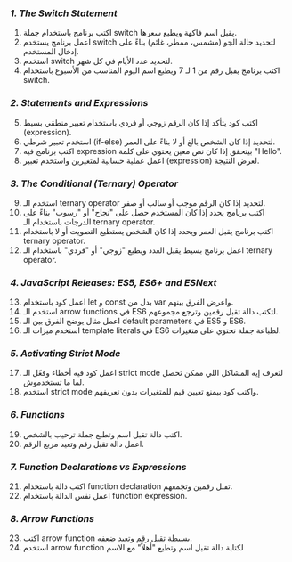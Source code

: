 ### _1. The Switch Statement_

1. اكتب برنامج باستخدام جملة switch يقبل اسم فاكهة ويطبع سعرها.
2. اعمل برنامج يستخدم switch لتحديد حالة الجو (مشمس، ممطر، غائم) بناءً على إدخال المستخدم.
3. استخدم switch لتحديد عدد الأيام في كل شهر.
4. اكتب برنامج يقبل رقم من 1 لـ 7 ويطبع اسم اليوم المناسب من الأسبوع باستخدام switch.

### _2. Statements and Expressions_

5. اكتب كود يتأكد إذا كان الرقم زوجي أو فردي باستخدام تعبير منطقي بسيط (expression).
6. استخدم تعبير شرطي (if-else) لتحديد إذا كان الشخص بالغ أو لا بناءً على العمر.
7. اكتب برنامج فيه expression بيتحقق إذا كان نص معين يحتوي على كلمة "Hello".
8. اعمل عملية حسابية لمتغيرين واستخدم تعبير (expression) لعرض النتيجة.

### _3. The Conditional (Ternary) Operator_

9. استخدم الـ ternary operator لتحديد إذا كان الرقم موجب أو سالب أو صفر.
10. اكتب برنامج يحدد إذا كان المستخدم حصل على "نجاح" أو "رسوب" بناءً على الدرجات باستخدام الـ ternary operator.
11. اكتب برنامج يقبل العمر ويحدد إذا كان الشخص يستطيع التصويت أو لا باستخدام ternary operator.
12. اعمل برنامج بسيط يقبل العدد ويطبع "زوجي" أو "فردي" باستخدام الـ ternary operator.

### _4. JavaScript Releases: ES5, ES6+ and ESNext_

13. اعمل كود باستخدام let و const بدل من var واعرض الفرق بينهم.
14. استخدم الـ arrow functions في ES6 لتكتب دالة تقبل رقمين وترجع مجموعهم.
15. اعمل مثال يوضح الفرق بين الـ default parameters في ES5 و ES6.
16. استخدم ميزات الـ template literals في ES6 لطباعة جملة تحتوي على متغيرات.

### _5. Activating Strict Mode_

17. اعمل كود فيه أخطاء وفعّل الـ strict mode لتعرف إيه المشاكل اللي ممكن تحصل لما ما تستخدموش.
18. استخدم strict mode واكتب كود بيمنع تعيين قيم للمتغيرات بدون تعريفهم.

### _6. Functions_

19. اكتب دالة تقبل اسم وتطبع جملة ترحيب بالشخص.
20. اعمل دالة تقبل رقم وتعيد مربع الرقم.

### _7. Function Declarations vs Expressions_

21. اكتب دالة باستخدام function declaration تقبل رقمين وتجمعهم.
22. اعمل نفس الدالة باستخدام function expression.

### _8. Arrow Functions_

23. اكتب arrow function بسيطة تقبل رقم وتعيد ضعفه.
24. استخدم arrow function لكتابة دالة تقبل اسم وتطبع "أهلاً" مع الاسم
